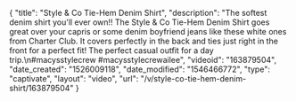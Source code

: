 {
    "title": "Style & Co Tie-Hem Denim Shirt",
    "description": "The softest denim shirt you'll ever own!! The Style & Co Tie-Hem Denim Shirt goes great over your capris or some denim boyfriend jeans like these white ones from Charter Club. It covers perfectly in the back and ties just right in the front for a perfect fit! The perfect casual outfit for a day trip.\n#macysstylecrew #macysstylecrewailee",
    "videoid": "163879504",
    "date_created": "1526009118",
    "date_modified": "1546466772",
    "type": "captivate",
    "layout": "video",
    "url": "\/v\/style-co-tie-hem-denim-shirt\/163879504"
}
